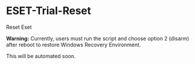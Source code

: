# ESET-Trial-Reset
Reset Eset

**Warning:** Currently, users must run the script and choose option 2 (disarm) after reboot to restore Windows Recovery Environment.

This will be automated soon.
